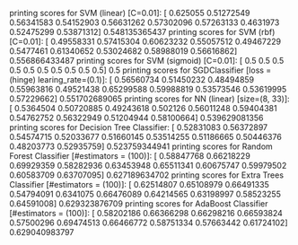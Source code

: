 printing scores for SVM (linear) [C=0.01]:
[ 0.625055    0.51272549  0.56341583  0.54152903  0.56631262  0.57302096
  0.57263133  0.4631973   0.52475299  0.53871312] 0.548135365437
printing scores for SVM (rbf) [C=0.01]:
[ 0.49558331  0.57415304  0.60623232  0.55057512  0.49467229  0.5477461
  0.61340652  0.53024682  0.58988019  0.56616862] 0.556866433487
printing scores for SVM (sigmoid) [C=0.01]:
[ 0.5  0.5  0.5  0.5  0.5  0.5  0.5  0.5  0.5  0.5] 0.5
printing scores for SGDClassifier [loss = (hinge) learing_rate=(0.1)]:
[ 0.56560734  0.51450232  0.48494859  0.55963816  0.49521438  0.65299588
  0.59988819  0.53573546  0.53619995  0.57229662] 0.551702689065
printing scores for NN (linear) [size=(8, 33)]:
[ 0.5364504   0.50720885  0.49243618  0.502126    0.56011248  0.59404381
  0.54762752  0.56322949  0.51204944  0.58100664] 0.539629081356
printing scores for Decision Tree Classifier:
[ 0.52831083  0.56372897  0.54574715  0.52033677  0.51660145  0.53514255
  0.51186665  0.50446376  0.48203773  0.52935759] 0.523759344941
printing scores for Random Forest Classifier [#estimators = (100)]:
[ 0.58847768  0.66218229  0.69929359  0.58282936  0.63453948  0.65511341
  0.60675747  0.59979502  0.60583709  0.63707095] 0.627189634702
printing scores for Extra Trees Classifier [#estimators = (100)]:
[ 0.62514807  0.65108979  0.66491335  0.54794091  0.6341075   0.66476089
  0.64214565  0.63198997  0.58523255  0.64591008] 0.629323876709
printing scores for AdaBoost Classifier [#estimators = (100)]:
[ 0.58202186  0.66366298  0.66298216  0.66593824  0.57500296  0.69474513
  0.66466772  0.58751334  0.57663442  0.61724102] 0.629040983797
